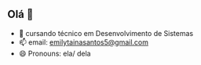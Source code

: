 ## Olá 👋
- 🔭 cursando técnico em Desenvolvimento de Sistemas
- 📫 email: emilytainasantos5@gmail.com
- 😄 Pronouns: ela/ dela

